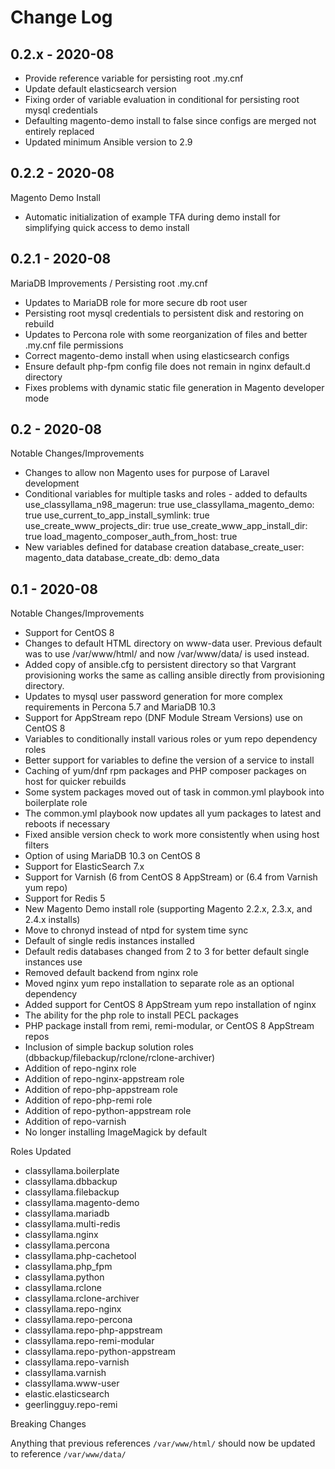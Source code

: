 # Change Log

## 0.2.x - 2020-08

- Provide reference variable for persisting root .my.cnf
- Update default elasticsearch version
- Fixing order of variable evaluation in conditional for persisting root mysql credentials
- Defaulting magento-demo install to false since configs are merged not entirely replaced
- Updated minimum Ansible version to 2.9

## 0.2.2 - 2020-08

Magento Demo Install

- Automatic initialization of example TFA during demo install for simplifying quick access to demo install

## 0.2.1 - 2020-08

MariaDB Improvements / Persisting root .my.cnf

- Updates to MariaDB role for more secure db root user
- Persisting root mysql credentials to persistent disk and restoring on rebuild
- Updates to Percona role with some reorganization of files and better .my.cnf file permissions
- Correct magento-demo install when using elasticsearch configs
- Ensure default php-fpm config file does not remain in nginx default.d directory
- Fixes problems with dynamic static file generation in Magento developer mode

## 0.2 - 2020-08

Notable Changes/Improvements

- Changes to allow non Magento uses for purpose of Laravel development
- Conditional variables for multiple tasks and roles - added to defaults
  use_classyllama_n98_magerun: true
  use_classyllama_magento_demo: true
  use_current_to_app_install_symlink: true
  use_create_www_projects_dir: true
  use_create_www_app_install_dir: true
  load_magento_composer_auth_from_host: true
- New variables defined for database creation
  database_create_user: magento_data
  database_create_db: demo_data

## 0.1 - 2020-08

Notable Changes/Improvements

- Support for CentOS 8
- Changes to default HTML directory on www-data user. Previous default was to use /var/www/html/ and now /var/www/data/ is used instead.
- Added copy of ansible.cfg to persistent directory so that Vargrant provisioning works the same as calling ansible directly from provisioning directory.
- Updates to mysql user password generation for more complex requirements in Percona 5.7 and MariaDB 10.3
- Support for AppStream repo (DNF Module Stream Versions) use on CentOS 8
- Variables to conditionally install various roles or yum repo dependency roles
- Better support for variables to define the version of a service to install
- Caching of yum/dnf rpm packages and PHP composer packages on host for quicker rebuilds
- Some system packages moved out of task in common.yml playbook into boilerplate role
- The common.yml playbook now updates all yum packages to latest and reboots if necessary
- Fixed ansible version check to work more consistently when using host filters
- Option of using MariaDB 10.3 on CentOS 8
- Support for ElasticSearch 7.x
- Support for Varnish (6 from CentOS 8 AppStream) or (6.4 from Varnish yum repo)
- Support for Redis 5
- New Magento Demo install role (supporting Magento 2.2.x, 2.3.x, and 2.4.x installs)
- Move to chronyd instead of ntpd for system time sync
- Default of single redis instances installed
- Default redis databases changed from 2 to 3 for better default single instances use
- Removed default backend from nginx role
- Moved nginx yum repo installation to separate role as an optional dependency
- Added support for CentOS 8 AppStream yum repo installation of nginx
- The ability for the php role to install PECL packages
- PHP package install from remi, remi-modular, or CentOS 8 AppStream repos
- Inclusion of simple backup solution roles (dbbackup/filebackup/rclone/rclone-archiver)
- Addition of repo-nginx role
- Addition of repo-nginx-appstream role
- Addition of repo-php-appstream role
- Addition of repo-php-remi role
- Addition of repo-python-appstream role
- Addition of repo-varnish
- No longer installing ImageMagick by default

Roles Updated

  - classyllama.boilerplate
  - classyllama.dbbackup
  - classyllama.filebackup
  - classyllama.magento-demo
  - classyllama.mariadb
  - classyllama.multi-redis
  - classyllama.nginx
  - classyllama.percona
  - classyllama.php-cachetool
  - classyllama.php_fpm
  - classyllama.python
  - classyllama.rclone
  - classyllama.rclone-archiver
  - classyllama.repo-nginx
  - classyllama.repo-percona
  - classyllama.repo-php-appstream
  - classyllama.repo-remi-modular
  - classyllama.repo-python-appstream
  - classyllama.repo-varnish
  - classyllama.varnish
  - classyllama.www-user
  - elastic.elasticsearch
  - geerlingguy.repo-remi

Breaking Changes

  Anything that previous references `/var/www/html/` should now be updated to reference `/var/www/data/`





